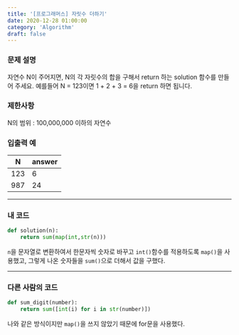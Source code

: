 ```yaml
---
title: '[프로그래머스] 자릿수 더하기'
date: 2020-12-28 01:00:00
category: 'Algorithm'
draft: false
---
```

### 문제 설명
자연수 N이 주어지면, N의 각 자릿수의 합을 구해서 return 하는 solution 함수를 만들어 주세요.
예를들어 N = 123이면 1 + 2 + 3 = 6을 return 하면 됩니다.


### 제한사항
N의 범위 : 100,000,000 이하의 자연수


### 입출력 예
|N|	answer|
|---|---|
|123	|6|
|987|	24|
---


###  내 코드 
```python
def solution(n):
    return sum(map(int,str(n)))
```
`n`을 문자열로 변환하여서 한문자씩 숫자로 바꾸고 `int()`함수를 적용하도록 `map()`을 사용했고, 그렇게 나온 숫자들을 `sum()`으로 더해서 값을 구했다.

---


### 다른 사람의 코드
```python
def sum_digit(number):
    return sum([int(i) for i in str(number)])
```
나와 같은 방식이지만 `map()`을 쓰지 않았기 때문에 for문을 사용했다.